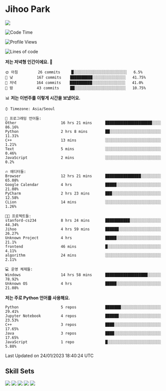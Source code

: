 # Jihoo Park
<!--![mazandi profile](http://mazandi.herokuapp.com/api?handle=wlgn8648&theme=warm) -->

<a href="https://www.linkedin.com/in/parkjihoo/" target="_blank"><img src="https://img.shields.io/badge/linkedin-0A66C2?style=flat-square&logo=linkedin&logoColor=white"/></a>

<!--START_SECTION:waka-->
![Code Time](http://img.shields.io/badge/Code%20Time-206%20hrs%2042%20mins-blue)

![Profile Views](http://img.shields.io/badge/Profile%20Views-34-blue)

![Lines of code](https://img.shields.io/badge/%EC%A0%80%EB%8A%94%20%EC%97%AC%ED%83%9C%EA%B9%8C%EC%A7%80%20-1%20Million%20%EC%A4%84%EC%9D%98%20%EC%BD%94%EB%93%9C%EB%A5%BC%20%EC%9E%91%EC%84%B1%ED%96%88%EC%96%B4%EC%9A%94.-blue)

**저는 저녁형 인간이에요. 🦉** 

```text
🌞 아침         26 commits     █░░░░░░░░░░░░░░░░░░░░░░░░   6.5% 
🌆 낮　         167 commits    ██████████░░░░░░░░░░░░░░░   41.75% 
🌃 저녁         164 commits    ██████████░░░░░░░░░░░░░░░   41.0% 
🌙 밤　         43 commits     ██░░░░░░░░░░░░░░░░░░░░░░░   10.75%

```


📊 **저는 이번주를 이렇게 시간을 보냈어요.** 

```text
⌚︎ Timezone: Asia/Seoul

💬 프로그래밍 언어들: 
Other                    16 hrs 21 mins      █████████████████████░░░░   86.16% 
Python                   2 hrs 8 mins        ██░░░░░░░░░░░░░░░░░░░░░░░   11.31% 
C++                      13 mins             ░░░░░░░░░░░░░░░░░░░░░░░░░   1.21% 
Text                     5 mins              ░░░░░░░░░░░░░░░░░░░░░░░░░   0.46% 
JavaScript               2 mins              ░░░░░░░░░░░░░░░░░░░░░░░░░   0.2%

🔥 에디터들: 
Browser                  12 hrs 21 mins      ████████████████░░░░░░░░░   65.08% 
Google Calendar          4 hrs               █████░░░░░░░░░░░░░░░░░░░░   21.08% 
PyCharm                  2 hrs 23 mins       ███░░░░░░░░░░░░░░░░░░░░░░   12.58% 
CLion                    14 mins             ░░░░░░░░░░░░░░░░░░░░░░░░░   1.26%

🐱‍💻 프로젝트들: 
stanford-cs234           8 hrs 24 mins       ███████████░░░░░░░░░░░░░░   44.34% 
Jihoo                    4 hrs 59 mins       ██████░░░░░░░░░░░░░░░░░░░   26.27% 
Unknown Project          4 hrs               █████░░░░░░░░░░░░░░░░░░░░   21.1% 
frontend                 46 mins             █░░░░░░░░░░░░░░░░░░░░░░░░   4.11% 
algorithm                24 mins             ░░░░░░░░░░░░░░░░░░░░░░░░░   2.11%

💻 운영 체제들: 
Windows                  14 hrs 58 mins      ███████████████████░░░░░░   78.92% 
Unknown OS               4 hrs               █████░░░░░░░░░░░░░░░░░░░░   21.08%

```

**저는 주로 Python 언어를 사용해요.** 

```text
Python                   5 repos             ███████░░░░░░░░░░░░░░░░░░   29.41% 
Jupyter Notebook         4 repos             ██████░░░░░░░░░░░░░░░░░░░   23.53% 
C++                      3 repos             ████░░░░░░░░░░░░░░░░░░░░░   17.65% 
Java                     3 repos             ████░░░░░░░░░░░░░░░░░░░░░   17.65% 
JavaScript               1 repo              █░░░░░░░░░░░░░░░░░░░░░░░░   5.88%

```



 Last Updated on 24/01/2023 18:40:24 UTC
<!--END_SECTION:waka-->

## Skill Sets
<a><img src="https://img.shields.io/badge/tensorflow-FF6F00?style=flat-square&logo=tensorflow&logoColor=white"/></a>
<a><img src="https://img.shields.io/badge/mysql-4479A1?style=flat-square&logo=mysql&logoColor=white"/></a>
<a><img src="https://img.shields.io/badge/springboot-6DB33F?style=flat-square&logo=springboot&logoColor=white"/></a>
<a><img src="https://img.shields.io/badge/django-092E20?style=flat-square&logo=django&logoColor=white"/></a>
<a><img src="https://img.shields.io/badge/c++-00599C?style=flat-square&logo=c%2B%2B&logoColor=white"/></a>
<!--
**wlgn8648/wlgn8648** is a ✨ _special_ ✨ repository because its `README.md` (this file) appears on your GitHub profile.

Here are some ideas to get you started:

- 🔭 I’m currently working on ...
- 🌱 I’m currently learning ...
- 👯 I’m looking to collaborate on ...
- 🤔 I’m looking for help with ...
- 💬 Ask me about ...
- 📫 How to reach me: ...
- 😄 Pronouns: ...
- ⚡ Fun fact: ...
-->

